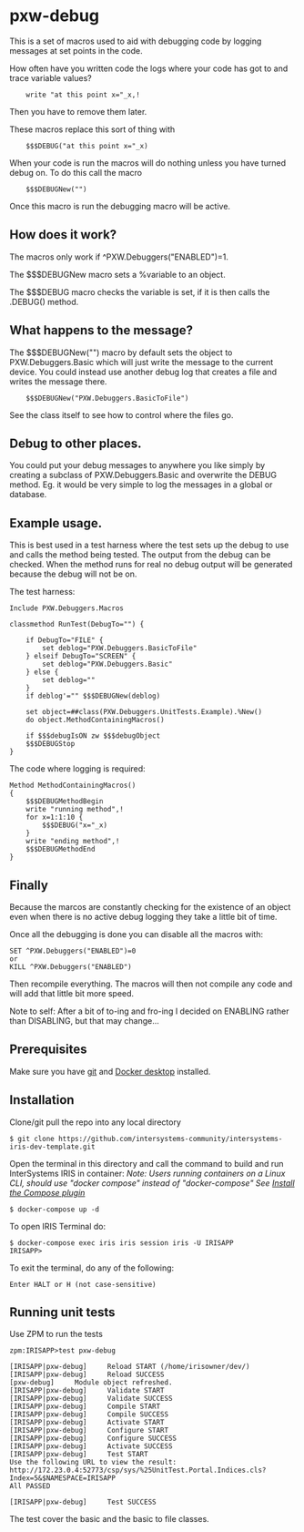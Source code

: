 # pxw-debug
This is a set of macros used to aid with debugging code by logging messages at set points in the code.

How often have you written code the logs where your code has got to and trace variable values?
```
    write "at this point x="_x,!
```
Then you have to remove them later. 

These macros replace this sort of thing with 
```
    $$$DEBUG("at this point x="_x)
```

When your code is run the macros will do nothing unless you have turned debug on. To do this call the macro
```
    $$$DEBUGNew("")
```


Once this macro is run the debugging macro will be active.

## How does it work?
The macros only work if ^PXW.Debuggers("ENABLED")=1.

The $$$DEBUGNew macro sets a %variable to an object.

The $$$DEBUG macro checks the variable is set, if it is then calls the .DEBUG() method.

## What happens to the message?
The $$$DEBUGNew("") macro by default sets the object to PXW.Debuggers.Basic which will just write the message to the current device.
You could instead use another debug log that creates a file and writes the message there.
```
    $$$DEBUGNew("PXW.Debuggers.BasicToFile")
```
See the class itself to see how to control where the files go.

## Debug to other places.
You could put your debug messages to anywhere you like simply by creating a subclass of PXW.Debuggers.Basic and overwrite the DEBUG method. Eg. it would be very simple to log the messages in a global or database. 

## Example usage.
This is best used in a test harness where the test sets up the debug to use and calls the method being tested. The output from the debug can be checked. When the method runs for real no debug output will be generated because the debug will not be on. 

The test harness:
```
Include PXW.Debuggers.Macros

classmethod RunTest(DebugTo="") {

    if DebugTo="FILE" {
        set deblog="PXW.Debuggers.BasicToFile"
    } elseif DebugTo="SCREEN" {
        set deblog="PXW.Debuggers.Basic"
    } else {
        set deblog=""
    }
    if deblog'="" $$$DEBUGNew(deblog)

    set object=##class(PXW.Debuggers.UnitTests.Example).%New()
    do object.MethodContainingMacros()
    
    if $$$debugIsON zw $$$debugObject
    $$$DEBUGStop
}
```
The code where logging is required:
```
Method MethodContainingMacros()
{
    $$$DEBUGMethodBegin
    write "running method",!
    for x=1:1:10 {
        $$$DEBUG("x="_x) 
    }
    write "ending method",!
    $$$DEBUGMethodEnd
}
```
## Finally
Because the marcos are constantly checking for the existence of an object even when there is no active debug logging they take a little bit of time.

Once all the debugging is done you can disable all the macros with:
```
SET ^PXW.Debuggers("ENABLED")=0
or
KILL ^PXW.Debuggers("ENABLED")
```
Then recompile everything. The macros will then not compile any code and will add that little bit more speed.

Note to self: After a bit of to-ing and fro-ing I decided on ENABLING rather than DISABLING, but that may change...

## Prerequisites
Make sure you have [git](https://git-scm.com/book/en/v2/Getting-Started-Installing-Git) and [Docker desktop](https://www.docker.com/products/docker-desktop) installed.

## Installation

Clone/git pull the repo into any local directory

```
$ git clone https://github.com/intersystems-community/intersystems-iris-dev-template.git
```

Open the terminal in this directory and call the command to build and run InterSystems IRIS in container:
*Note: Users running containers on a Linux CLI, should use "docker compose" instead of "docker-compose"*
*See [Install the Compose plugin](https://docs.docker.com/compose/install/linux/)*



```
$ docker-compose up -d
```

To open IRIS Terminal do:

```
$ docker-compose exec iris iris session iris -U IRISAPP
IRISAPP>
```

To exit the terminal, do any of the following:

```
Enter HALT or H (not case-sensitive)
```



## Running unit tests

Use ZPM to run the tests
```
zpm:IRISAPP>test pxw-debug

[IRISAPP|pxw-debug]     Reload START (/home/irisowner/dev/)
[IRISAPP|pxw-debug]     Reload SUCCESS
[pxw-debug]     Module object refreshed.
[IRISAPP|pxw-debug]     Validate START
[IRISAPP|pxw-debug]     Validate SUCCESS
[IRISAPP|pxw-debug]     Compile START
[IRISAPP|pxw-debug]     Compile SUCCESS
[IRISAPP|pxw-debug]     Activate START
[IRISAPP|pxw-debug]     Configure START
[IRISAPP|pxw-debug]     Configure SUCCESS
[IRISAPP|pxw-debug]     Activate SUCCESS
[IRISAPP|pxw-debug]     Test START
Use the following URL to view the result:
http://172.23.0.4:52773/csp/sys/%25UnitTest.Portal.Indices.cls?Index=5&$NAMESPACE=IRISAPP
All PASSED

[IRISAPP|pxw-debug]     Test SUCCESS
```
The test cover the basic and the basic to file classes. 
